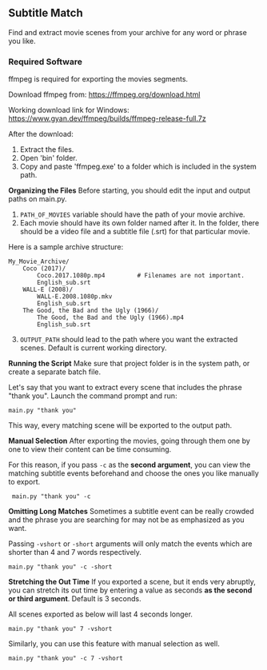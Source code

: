 
## Subtitle Match

Find and extract movie scenes from your archive for any word or phrase you like.

### Required Software
ffmpeg is required for exporting the movies segments.

Download ffmpeg from:
https://ffmpeg.org/download.html

Working download link for Windows:
https://www.gyan.dev/ffmpeg/builds/ffmpeg-release-full.7z

After the download:
1. Extract the files.
2. Open 'bin' folder.
3. Copy and paste 'ffmpeg.exe' to a folder which is included in the system path.

**Organizing the Files**
Before starting, you should edit the input and output paths on main.py.

1. `PATH_OF_MOVIES` variable should have the path of your movie archive.
2. Each movie should have its own folder named after it. In the folder, there should be a video file and a subtitle file (.srt) for that particular movie.

Here is a sample archive structure:
```
My_Movie_Archive/
    Coco (2017)/
        Coco.2017.1080p.mp4         # Filenames are not important.
        English_sub.srt
    WALL-E (2008)/
        WALL-E.2008.1080p.mkv
        English_sub.srt
    The Good, the Bad and the Ugly (1966)/
	    The Good, the Bad and the Ugly (1966).mp4
        English_sub.srt
```
3. `OUTPUT_PATH` should lead to the path where you want the extracted scenes. Default is current working directory.

**Running the Script**
Make sure that project folder is in the system path, or create a separate batch file.

Let's say that you want to extract every scene that includes the phrase "thank you".
Launch the command prompt and run:

    main.py "thank you"

This way, every matching scene will be exported to the output path.

**Manual Selection**
After exporting the movies, going through them one by one to view their content can be time consuming.

For this reason, if you pass `-c` as the **second argument**, you can view the matching subtitle events beforehand and choose the ones you like manually to export.

     main.py "thank you" -c

**Omitting Long Matches**
Sometimes a subtitle event can be really crowded and the phrase you are searching for may not be as emphasized as you want.

Passing `-vshort` or `-short` arguments will only match the events which are shorter than 4 and 7 words respectively.

    main.py "thank you" -c -short

**Stretching the Out Time**
If you exported a scene, but it ends very abruptly, you can stretch its out time by entering a value as seconds **as the second or third argument**. Default is 3 seconds.

All scenes exported as below will last 4 seconds longer.

    main.py "thank you" 7 -vshort


Similarly, you can use this feature with manual selection as well.

    main.py "thank you" -c 7 -vshort